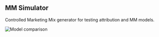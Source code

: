 ## MM Simulator
Controlled Marketing Mix generator for testing attribution and MM models.

![Model comparison](./mm_adjust_comparison.png)
